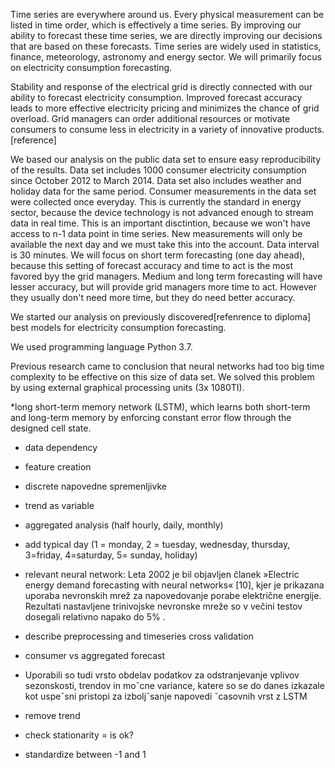 Time series are everywhere around us. Every physical measurement can be listed in time order, which is effectively a time series.
By improving our ability to forecast these time series, we are directly improving our decisions that are based on these forecasts.
Time series are widely used in statistics, finance, meteorology, astronomy and energy sector. We will primarily focus on electricity consumption forecasting.

Stability and response of the electrical grid is directly connected with our ability to forecast electricity consumption.
Improved forecast accuracy leads to more effective electricity pricing and minimizes the chance of grid overload. Grid managers can 
order additional resources or motivate consumers to consume less in electricity in a variety of innovative products. [reference]

We based our analysis on the public data set to ensure easy reproducibility of the results. Data set includes 1000 consumer electricity consumption since October 2012 to March 2014. 
Data set also includes weather and holiday data for the same period. Consumer measurements in the data set were collected once everyday. 
This is currently the standard in energy sector, because the device technology is not advanced enough to stream data in real time.
This is an important disctintion, because we won't have access to n-1 data point in time series. New measurements will only be available the next day and we must take this into the account. Data interval is 30 minutes. 
We will focus on short term forecasting (one day ahead), because this setting of forecast accuracy and time to act is the most favored byy the grid managers.
Medium and long term forecasting will have lesser accuracy, but will provide grid managers more time to act. However they usually don't need more time, but they do need better accuracy.

We started our analysis on previously discovered[refenrence to diploma] best models for electricity consumption forecasting.


We used programming language Python 3.7.


Previous research came to conclusion that neural networks had too big time complexity to be effective on this size of data set.
We solved this problem by using external graphical processing units (3x 1080TI).

*long short-term memory network (LSTM), which learns both short-term and long-term memory by enforcing constant error
flow through the designed cell state.

* data dependency

* feature creation

* discrete napovedne spremenljivke

* trend as variable

* aggregated analysis (half hourly, daily, monthly)

* add typical day (1 = monday, 2 = tuesday, wednesday, thursday, 3=friday, 4=saturday, 5= sunday, holiday)

* relevant neural network: Leta 2002 je bil objavljen članek »Electric energy demand forecasting with neural
networks« [10], kjer je prikazana uporaba nevronskih mrež za napovedovanje porabe
električne energije. Rezultati nastavljene trinivojske nevronske mreže so v večini testov
dosegali relativno napako do 5% .

* describe preprocessing and timeseries cross validation
* consumer vs aggregated forecast

* Uporabili so tudi vrsto obdelav podatkov za odstranjevanje
vplivov sezonskosti, trendov in moˇcne variance, katere so se do danes izkazale
kot uspeˇsni pristopi za izboljˇsanje napovedi ˇcasovnih vrst z LSTM

* remove trend
* check stationarity = is ok?
* standardize between -1 and 1